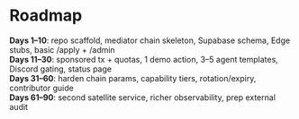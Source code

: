 # Roadmap

**Days 1–10**: repo scaffold, mediator chain skeleton, Supabase schema, Edge stubs, basic /apply + /admin  
**Days 11–30**: sponsored tx + quotas, 1 demo action, 3–5 agent templates, Discord gating, status page  
**Days 31–60**: harden chain params, capability tiers, rotation/expiry, contributor guide  
**Days 61–90**: second satellite service, richer observability, prep external audit
